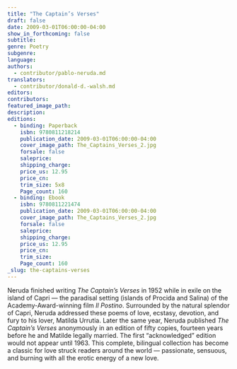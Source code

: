 ```yaml
---
title: "The Captain’s Verses"
draft: false
date: 2009-03-01T06:00:00-04:00
show_in_forthcoming: false
subtitle:
genre: Poetry
subgenre:
language:
authors:
  - contributor/pablo-neruda.md
translators:
  - contributor/donald-d.-walsh.md
editors:
contributors:
featured_image_path:
description:
editions:
  - binding: Paperback
    isbn: 9780811218214
    publication_date: 2009-03-01T06:00:00-04:00
    cover_image_path: The_Captains_Verses_2.jpg
    forsale: false
    saleprice:
    shipping_charge:
    price_us: 12.95
    price_cn:
    trim_size: 5x8
    Page_count: 160
  - binding: Ebook
    isbn: 9780811221474
    publication_date: 2009-03-01T06:00:00-04:00
    cover_image_path: The_Captains_Verses_2.jpg
    forsale: false
    saleprice:
    shipping_charge:
    price_us: 12.95
    price_cn:
    trim_size:
    Page_count: 160
_slug: the-captains-verses
---
```


Neruda finished writing _The Captain’s Verses_ in 1952 while in exile on the island of Capri — the paradisal setting (islands of Procida and Salina) of the Academy-Award-winning film _Il Postino_. Surrounded by the natural splendor of Capri, Neruda addressed these poems of love, ecstasy, devotion, and fury to his lover, Matilda Urrutia. Later the same year, Neruda published _The Captain’s Verses_ anonymously in an edition of fifty copies, fourteen years before he and Matilde legally married. The first “acknowledged” edition would not appear until 1963. This complete, bilingual collection has become a classic for love struck readers around the world — passionate, sensuous, and burning with all the erotic energy of a new love.

